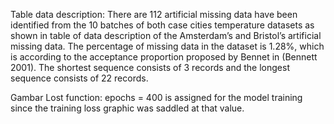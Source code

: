 Table data description:
There are 112 artificial missing data have been identified from the 10 batches of both case cities temperature datasets as shown in table of data description of the Amsterdam’s and Bristol’s artificial missing data. The percentage of missing data in the dataset is 1.28%, which is according to the acceptance proportion proposed by Bennet in (Bennett 2001). The shortest sequence consists of 3 records and the longest sequence consists of 22 records.

Gambar Lost function:
epochs = 400  is assigned for the model training since the training loss graphic was saddled at that value.
